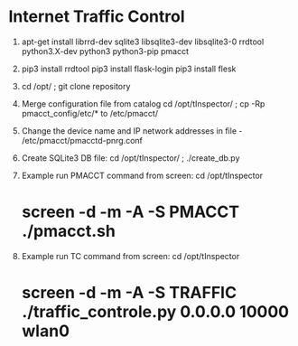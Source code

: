 # Internet Traffic Control

1.  apt-get install librrd-dev sqlite3 libsqlite3-dev libsqlite3-0 rrdtool python3.X-dev python3 python3-pip pmacct

2.  pip3 install rrdtool
    pip3 install flask-login
    pip3 install flesk

3.  cd /opt/ ; git clone repository

4.  Merge configuration file from catalog
    cd /opt/tInspector/ ; cp -Rp pmacct_config/etc/* to /etc/pmacct/

5.  Change the device name and IP network addresses in file - /etc/pmacct/pmacctd-pnrg.conf

6.  Create SQLite3 DB file:
    cd /opt/tInspector/ ; ./create_db.py

7.  Example run PMACCT command from screen:
    cd /opt/tInspector
    # screen -d -m -A -S PMACCT ./pmacct.sh

8.  Example run TC command from screen:
    cd /opt/tInspector
    # screen -d -m -A -S TRAFFIC ./traffic_controle.py 0.0.0.0 10000 wlan0
